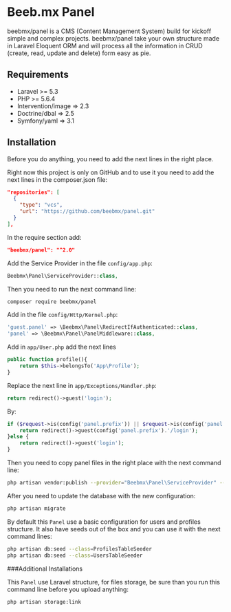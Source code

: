 Beeb.mx Panel
===============

beebmx/panel is a CMS (Content Management System) build for kickoff simple and complex projects.
beebmx/panel take your own structure made in Laravel Eloquent ORM and will process all the information in CRUD (create, read, update and delete) form easy as pie.

## Requirements
- Laravel >= 5.3
- PHP >= 5.6.4
- Intervention/image => 2.3
- Doctrine/dbal => 2.5
- Symfony/yaml => 3.1

## Installation
Before you do anything, you need to add the next lines in the right place.

Right now this project is only on GitHub and to use it you need to add the next lines in the composer.json file:

```json
"repositories": [
  {
    "type": "vcs",
    "url": "https://github.com/beebmx/panel.git"
  }
],
```

In the require section add:
```json
"beebmx/panel": "^2.0"
```

Add the Service Provider in the file `config/app.php`:

```php
Beebmx\Panel\ServiceProvider::class,
```

Then you need to run the next command line:

```sh
composer require beebmx/panel
```


Add in the file `config/Http/Kernel.php`:

```php
'guest.panel' => \Beebmx\Panel\RedirectIfAuthenticated::class,
'panel' => \Beebmx\Panel\PanelMiddleware::class,
```


Add in `app/User.php` add the next lines

```php
public function profile(){
    return $this->belongsTo('App\Profile');
}
```


Replace the next line in `app/Exceptions/Handler.php`:

```php
return redirect()->guest('login');
```

By:

```php
if ($request->is(config('panel.prefix')) || $request->is(config('panel.prefix').'/*')) {
    return redirect()->guest(config('panel.prefix').'/login');
}else {
    return redirect()->guest('login');
}
```

Then you need to copy panel files in the right place with the next command line:

```sh
php artisan vendor:publish --provider="Beebmx\Panel\ServiceProvider" --tag=config
```

After you need to update the database with the new configuration:

```sh
php artisan migrate
```

By default this `Panel` use a basic configuration for users and profiles structure.
It also have seeds out of the box and you can use it with the next command lines:

```sh
php artisan db:seed --class=ProfilesTableSeeder
php artisan db:seed --class=UsersTableSeeder
```

###Additional Installations

This `Panel` use Laravel structure, for files storage, be sure than you run this command line before you upload anything:

```sh
php artisan storage:link
```

